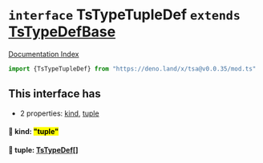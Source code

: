 # `interface` TsTypeTupleDef `extends` [TsTypeDefBase](../private.interface.TsTypeDefBase/README.md)

[Documentation Index](../README.md)

```ts
import {TsTypeTupleDef} from "https://deno.land/x/tsa@v0.0.35/mod.ts"
```

## This interface has

- 2 properties:
[kind](#-kind-tuple),
[tuple](#-tuple-tstypedef)


#### 📄 kind: <mark>"tuple"</mark>



#### 📄 tuple: [TsTypeDef](../type.TsTypeDef/README.md)\[]



